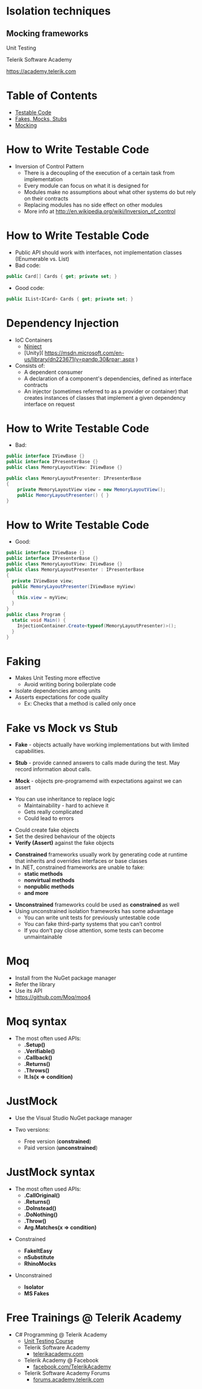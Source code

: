 <!-- section start -->
<!-- attr: { id:'', class:'slide-title', showInPresentation:true, hasScriptWrapper:true } -->
# Isolation techniques
## Mocking frameworks
<article class="signature">
	<p class="signature-course">Unit Testing</p>
	<p class="signature-initiative">Telerik Software Academy</p>
	<a href="https://academy.telerik.com " class="signature-link">https://academy.telerik.com </a>
</article>

<!-- section start -->
<!-- attr: { id:'', showInPresentation:true, hasScriptWrapper:true } -->
# Table of Contents
- [Testable Code](#testable)
- [Fakes, Mocks, Stubs](#fakes)
- [Mocking](#isollation)

<!-- <img class="slide-image" showInPresentation="true" src="imgs\pic02.png" style="top:37.39%; left:62.69%; width:33.14%; z-index:-1; border-radius:10px;" /> -->


<!-- section start -->
<!-- attr: { id:'', class:'slide-section', showInPresentation:true, hasScriptWrapper:true } -->
<!-- # Testable Code -->
<!-- <img class="slide-image" showInPresentation="true" src="imgs\pic03.png" style="top:42%; left:33%; width:35%; z-index:-1; border-radius:10px;" /> -->


<!-- attr: { id: 'testable', showInPresentation:true, hasScriptWrapper:true } -->
# <a id="testable"></a>How to Write Testable Code
- Inversion of Control Pattern
  - There is a decoupling of the execution of a certain task from implementation
  - Every module can focus on what it is designed for
  - Modules make no assumptions about what other systems do but rely on their contracts
  - Replacing modules has no side effect on other modules
  - More info at http://en.wikipedia.org/wiki/Inversion_of_control 


<!-- attr: { showInPresentation:true, hasScriptWrapper:true } -->
# How to Write Testable Code
- Public API should work with interfaces, not implementation classes (IEnumerable vs. List)
- Bad code:

```cs
public Card[] Cards { get; private set; }
```

- Good code:

```cs
public IList<ICard> Cards { get; private set; }
```

<!-- attr: { showInPresentation:true, hasScriptWrapper:true } -->
# Dependency Injection
- IoC Containers
  - [Ninject](http://www.ninject.org/) 
  - [Unity]( https://msdn.microsoft.com/en-us/library/dn223671(v=pandp.30&rpar;.aspx )
- Consists of:
  - A dependent consumer
  - A declaration of a component's dependencies, defined as interface contracts
  - An injector (sometimes referred to as a provider or container) that creates instances of classes that implement a given dependency interface on request


<!-- attr: { showInPresentation:true, hasScriptWrapper:true } -->
# How to Write Testable Code
- Bad:

```cs
public interface IViewBase {}
public interface IPresenterBase {}
public class MemoryLayoutView: IViewBase {}

public class MemoryLayoutPresenter: IPresenterBase
{
    private MemoryLayoutView view = new MemoryLayoutView();
    public MemoryLayoutPresenter() { }
}
```

<!-- attr: { showInPresentation:true, hasScriptWrapper:true, style:'font-size:0.92em' } -->
# How to Write Testable Code
- Good:

```cs
public interface IViewBase {}
public interface IPresenterBase {}
public class MemoryLayoutView: IViewBase {}
public class MemoryLayoutPresenter : IPresenterBase
{
  private IViewBase view;
  public MemoryLayoutPresenter(IViewBase myView) 
  {
    this.view = myView;
  }
}
public class Program {
  static void Main() {
    InjectionContainer.Create<typeof(MemoryLayoutPresenter)>();
  }
}
```



<!-- section start -->
<!-- attr: { class:'slide-section', showInPresentation:true, hasScriptWrapper:true } -->
<!-- # Faking
## Fakes, Mocks, Stubs -->
<!-- <img class="slide-image" showInPresentation="true" src="imgs\pic04.png" style="top:52%; left:34.49%; width:30%; z-index:-1; border-radius:10px;" /> -->


<!-- attr: { id:'fakes', showInPresentation:true, hasScriptWrapper:true } -->
# <a id="fakes"></a>Faking
- Makes Unit Testing more effective
  - Avoid writing boring boilerplate code
- Isolate dependencies among units
- Asserts expectations for code quality
  - Ex: Checks that a method is called only once

<!-- attr: { showInPresentation:true, hasScriptWrapper:true } -->
# Fake vs Mock vs Stub

- **Fake** - objects actually have working implementations but with limited capabilities.

- **Stub** - provide canned answers to calls made during the test. May record information about calls.

- **Mock** - objects pre-programemd with expectations against we can assert


<!-- section start -->
<!-- attr: { class:'slide-section', showInPresentation:true, hasScriptWrapper:true } -->
<!-- # Isollation frameworks
## Mocking -->



<!-- attr: { id:'isollation', showInPresentation:true, hasScriptWrapper:true } -->
<!-- # <a id="isollation"></a>Hand written mock -->

- You can use inheritance to replace logic
  - Maintainability - hard to achieve it
  - Gets really complicated
  - Could lead to errors

<!-- attr: { showInPresentation:true, hasScriptWrapper:true } -->
<!-- # Frameworks -->

- Could create fake objects
- Set the desired behaviour of the objects
- **Verify (Assert)** against the fake objects

<!-- attr: {  showInPresentation:true, hasScriptWrapper:true } -->
<!-- # Constrained vs Unconstrained -->

- **Constrained** frameworks usually work by generating code at runtime that inherits and overrides interfaces or base classes
- In .NET, constrained frameworks are unable to fake:
  - **static methods**
  - **nonvirtual methods**
  - **nonpublic methods**
  - **and more**

<!-- attr: { showInPresentation:true, hasScriptWrapper:true } -->
<!-- # Constrained vs Unconstrained -->

- **Unconstrained** frameworks could be used as **constrained** as well
- Using unconstrained isolation frameworks has some advantage
  - You can write unit tests for previously untestable code
  - You can fake third-party systems that you can’t control 
  - If you don’t pay close attention, some tests can become unmaintainable


<!-- attr: { id:'', class:'slide-section', showInPresentation:true, hasScriptWrapper:true } -->
<!-- # Moq -->

<!-- <img class="slide-image" showInPresentation="true" src="imgs\pic05.png" style="top:42%; left:35%; width:30%; z-index:-1; border-radius:10px;" /> -->


<!-- attr: { showInPresentation:true, hasScriptWrapper:true } -->
# Moq
- Install from the NuGet package manager
- Refer the library
- Use its API
- https://github.com/Moq/moq4 


<!-- attr: { showInPresentation:true, hasScriptWrapper:true } -->
# Moq syntax
- The most often used APIs:
  - **.Setup()**
  - **.Verifiable()**
  - **.Callback()**
  - **.Returns()**
  - **.Throws()**
  - **It.Is<type>(x => condition)**



<!-- attr: { id:'', class:'slide-section', showInPresentation:true, hasScriptWrapper:true } -->
<!-- # JustMock -->
<!-- <img class="slide-image" showInPresentation="true" src="imgs\pic06.png" style="top:32.62%; left:17.78%; width:68.76%; z-index:-1; border-radius:10px;" /> -->


<!-- attr: { showInPresentation:true, hasScriptWrapper:true } -->
# JustMock
- Use the Visual Studio NuGet package manager

- Two versions:
  - Free version (**constrained**)
  - Paid version  (**unconstrained**)


<!-- attr: { showInPresentation:true, hasScriptWrapper:true } -->
# JustMock syntax
- The most often used APIs:
  - **.CallOriginal()**
  - **.Returns()**
  - **.DoInstead()**
  - **.DoNothing()**
  - **.Throw()**
  - **Arg.Matches<type>(x => condition)**


<!-- attr: { id:'', class:'slide-section',showInPresentation:true, hasScriptWrapper:true } -->
<!-- # Other frameworks -->

<!-- attr: { showInPresentation:true, hasScriptWrapper:true } -->
<!-- # Other frameworks -->
- Constrained
  - **FakeItEasy**
  - **nSubstitute**
  - **RhinoMocks**

- Unconstrained
  - **Isolator**
  - **MS Fakes**

<!-- section start -->
<!-- attr: { hasScriptWrapper:true, class:"slide-section", showInPresentation: true } -->
<!-- # Isolation techniques
## Questions? -->

<!-- attr: { showInPresentation:true, hasScriptWrapper:true } -->
# Free Trainings @ Telerik Academy
- C# Programming @ Telerik Academy
    - [Unit Testing Course](http://academy.telerik.com/student-courses/programming/high-quality-code/about)
  - Telerik Software Academy
    - [telerikacademy.com](https://telerikacademy.com)
  - Telerik Academy @ Facebook
    - [facebook.com/TelerikAcademy](facebook.com/TelerikAcademy)
  - Telerik Software Academy Forums
    - [forums.academy.telerik.com](forums.academy.telerik.com)



